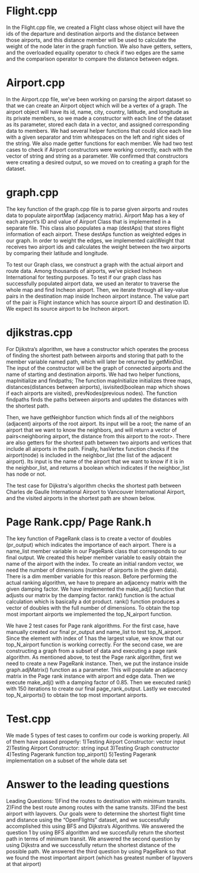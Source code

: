 # Flight.cpp
In the Flight.cpp file, we created a Flight class whose object will have the ids of the departure and destination airports and the distance between those airports, and this distance member will be used to calculate the weight of the node later in the graph function. We also have getters, setters, and the overloaded equality operator to check if two edges are the same and the comparison operator to compare the distance between edges.


# Airport.cpp
In the Airport.cpp file, we’ve been working on parsing the airport dataset so that we can create an Airport object which will be a vertex of a graph. The airport object will have its id, name, city, country, latitude, and longitude as its private members, so we made a constructor with each line of the dataset as its parameter, stored each data in a vector, and assigned corresponding data to members. We had several helper functions that could slice each line with a given separator and trim whitespaces on the left and right sides of the string. We also made getter functions for each member. 
We had two test cases to check if Airport constructors were working correctly, each with the vector of string and string as a parameter. We confirmed that constructors were creating a desired output, so we moved on to creating a graph for the dataset.

# graph.cpp
The key function of the graph.cpp file is to parse given airports and routes data to populate airportMap (adjacency matrix). Airport Map has a key of each airport’s ID and value of Airport Class that is implemented in a separate file. This class also populates a map (destAps) that stores flight information of each airport. These destAps function as weighted edges in our graph. In order to weight the edges, we implemented calcWeight that receives two airport ids and calculates the weight between the two airports by comparing their latitude and longitude. 

To test our Graph class, we construct a graph with the actual airport and route data. Among thousands of airports, we’ve picked Incheon International for testing purposes. To test if our graph class has successfully populated airport data, we used an iterator to traverse the whole map and find Incheon airport. Then, we iterate through all key-value pairs in the destination map inside Incheon airport instance. The value part of the pair is Flight instance which has source airport ID and destination ID. We expect its source airport to be Incheon airport. 

# djikstras.cpp
For Djikstra’s algorithm, we have a constructor which operates the process of finding the shortest path between airports and storing that path to the member variable named path, which will later be returned by getMinDist. The input of the constructor will be the graph of connected airports and the name of starting and destination airports. We had two helper functions, mapInitialize and findpaths; The function mapInitialize initializes three maps, distances(distances between airports), isvisited(boolean map which shows if each airports are visited), prevNodes(previous nodes). The function findpaths finds the paths between airports and updates the distances with the shortest path.

Then, we have getNeighbor function which finds all of the neighbors (adjacent) airports of the root airport. Its input will be a root; the name of an airport that we want to know the neighbors, and will return a vector of pairs<neighboring airport, the distance from this airport to the root>. There are also getters for the shortest path between two airports and vertices that include all airports in the path. Finally, hasVertex function checks if the airport(node) is included in the neighbor_list (the list of the adjacent airport). Its input is the name of the airport that we want to know if it is in the neighbor_list, and returns a boolean which indicates if the neighbor_list has node or not.

The test case for Dijkstra's algorithm checks the shortest path between Charles de Gaulle International Airport to Vancouver International Airport, and the visited airports in the shortest path are shown below.

# Page Rank.cpp/ Page Rank.h
The key function of PageRank class is to create a vector of doubles (pr_output) which indicates the importance of each airport. There is a name_list member variable in our PageRank class that corresponds to our final output. We created this helper member variable to easily obtain the name of the airport with the index. To create an initial random vector, we need the number of dimensions (number of airports in the given data). There is a dim member variable for this reason. Before performing the actual ranking algorithm, we have to prepare an adjacency matrix with the given damping factor. We have implemented the make_adj() function that adjusts our matrix by the damping factor. rank() function is the actual calculation which is basically a dot product. rank() function produces a vector of doubles with the full number of dimensions. To obtain the top most important airports we implemented the top_N_airport function. 

We have 2 test cases for Page rank algorithms. For the first case, have manually created our final pr_output and name_list to test top_N_airport. Since the element with index of 1 has the largest value, we know that our top_N_airport function is working correctly. For the second case, we are constructing a graph from a subset of data and executing a page rank algorithm. As mentioned above, to test the Page rank algorithm, first we need to create a new PageRank instance. Then, we put the instance inside graph.adjMatrix() function as a parameter. This will populate an adjacency matrix in the Page rank instance with airport and edge data. Then we execute make_adj() with a damping factor of 0.85. Then we executed rank() with 150 iterations to create our final page_rank_output. Lastly we executed top_N_airports() to obtain the top most important airports.

# Test.cpp
We made 5 types of test cases to confirm our code is working properly. All of them have passed properly:
1)Testing Airport Constructor: vector<string> input
2)Testing Airport Constructor: string input
3)Testing Graph constructor
4)Testing Pagerank function top_airport()
5)Testing Pagerank implementation on a subset of the whole data set
 
# Answer to the leading questions
Leading Questions:
1)Find the routes to destination with minimum transits.
2)Find the best route among routes with the same transits.
3)Find the best airport with layovers.
Our goals were to determine the shortest flight time and distance using the “OpenFlights” dataset, and we successfully accomplished this using BFS and Dijkstra’s Algorithms. 
We answered the question 1 by using BFS algorithm and we succesfully return the shortest path in terms of minimum transit. 
We answered the second question by using Dijkstra and we successfully return the shortest distance of the possible path. 
We answered the third question by using PageRank so that we found the most important airport (which has greatest number of layovers at that airport)
